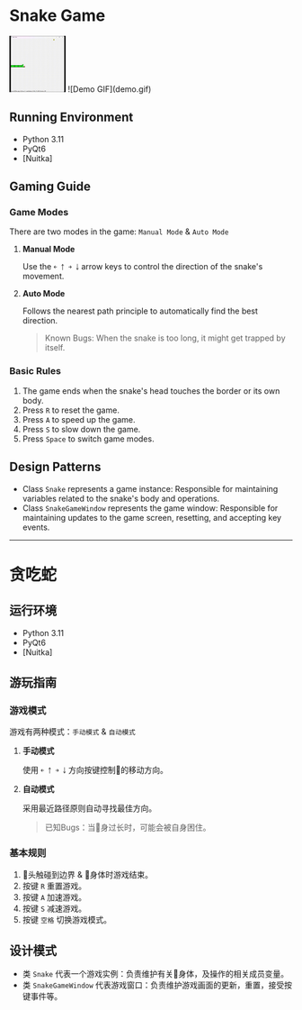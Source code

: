 # Snake Game
<img src="demo.gif" width="100" height="100" />
![Demo GIF](demo.gif)

## Running Environment

- Python 3.11
- PyQt6
- [Nuitka]

## Gaming Guide

### Game Modes

There are two modes in the game: `Manual Mode` & `Auto Mode`

1. **Manual Mode**

    Use the `￩ ￪ ￫ ￬` arrow keys to control the direction of the snake's movement.

2. **Auto Mode**

    Follows the nearest path principle to automatically find the best direction.

    > Known Bugs: When the snake is too long, it might get trapped by itself.

### Basic Rules

1. The game ends when the snake's head touches the border or its own body.
2. Press `R` to reset the game.
3. Press `A` to speed up the game.
4. Press `S` to slow down the game.
5. Press `Space` to switch game modes.

## Design Patterns

- Class `Snake` represents a game instance: Responsible for maintaining variables related to the snake's body and operations.
- Class `SnakeGameWindow` represents the game window: Responsible for maintaining updates to the game screen, resetting, and accepting key events.

---

# 贪吃蛇

## 运行环境

- Python 3.11
- PyQt6
- [Nuitka]

## 游玩指南

### 游戏模式

游戏有两种模式：`手动模式` & `自动模式`

1. **手动模式**

    使用 `￩ ￪ ￫ ￬` 方向按键控制🐍的移动方向。

2. **自动模式**

    采用最近路径原则自动寻找最佳方向。

    > 已知Bugs：当🐍身过长时，可能会被自身困住。

### 基本规则

1. 🐍头触碰到边界 & 🐍身体时游戏结束。
2. 按键 `R` 重置游戏。
3. 按键 `A` 加速游戏。
4. 按键 `S` 减速游戏。
5. 按键 `空格` 切换游戏模式。

## 设计模式

- 类 `Snake` 代表一个游戏实例：负责维护有关🐍身体，及操作的相关成员变量。
- 类 `SnakeGameWindow` 代表游戏窗口：负责维护游戏画面的更新，重置，接受按键事件等。
